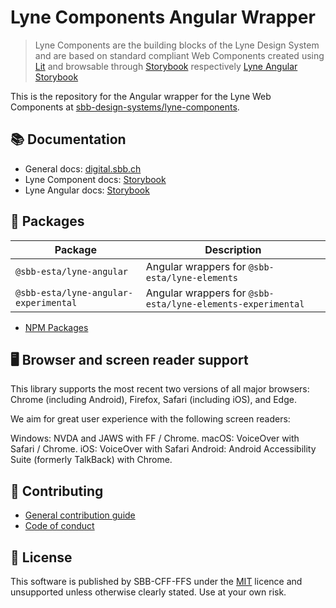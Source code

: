 # Lyne Components Angular Wrapper

> Lyne Components are the building blocks of the Lyne Design System
> and are based on standard compliant Web Components
> created using [Lit](https://lit.dev/) and
> browsable through [Storybook](https://lyne-storybook.app.sbb.ch/) respectively [Lyne Angular Storybook](https://lyne-angular-storybook.app.sbb.ch/)

This is the repository for the Angular wrapper for the Lyne Web Components at
[sbb-design-systems/lyne-components](https://github.com/sbb-design-systems/lyne-components).

## 📚 Documentation

- General docs: [digital.sbb.ch](https://digital.sbb.ch)
- Lyne Component docs: [Storybook](https://lyne-storybook.app.sbb.ch)
- Lyne Angular docs: [Storybook](https://lyne-angular-storybook.app.sbb.ch)

## 🔗 Packages

| Package                               | Description                                                 |
| ------------------------------------- | ----------------------------------------------------------- |
| `@sbb-esta/lyne-angular`              | Angular wrappers for `@sbb-esta/lyne-elements`              |
| `@sbb-esta/lyne-angular-experimental` | Angular wrappers for `@sbb-esta/lyne-elements-experimental` |

- [NPM Packages](https://www.npmjs.com/search?q=%40sbb-esta%2Flyne-)

## 🖥 Browser and screen reader support

This library supports the most recent two versions of all major browsers: Chrome (including Android), Firefox, Safari (including iOS), and Edge.

We aim for great user experience with the following screen readers:

Windows: NVDA and JAWS with FF / Chrome.
macOS: VoiceOver with Safari / Chrome.
iOS: VoiceOver with Safari
Android: Android Accessibility Suite (formerly TalkBack) with Chrome.

## 🙌 Contributing

- [General contribution guide](./docs/CONTRIBUTING.md)
- [Code of conduct](./docs/CODE_OF_CONDUCT.md)

## 📝 License

This software is published by SBB-CFF-FFS under the [MIT](/LICENSE) licence and unsupported unless otherwise clearly stated.
Use at your own risk.
